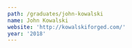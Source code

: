 ```yaml
---
path: /graduates/john-kowalski
name: John Kowalski
website: 'http://kowalskiforged.com/'
year: '2018'
---
```


